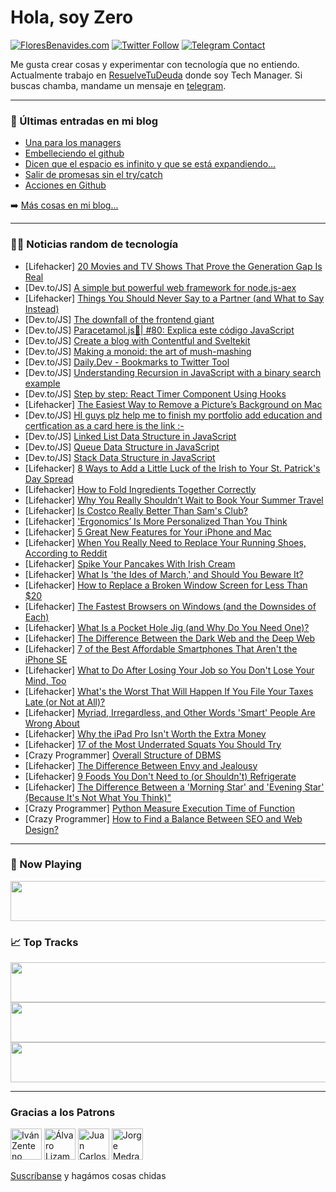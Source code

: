 # Hola, soy Zero

[![FloresBenavides.com](https://img.shields.io/website?down_message=oops&label=MiBlog&style=for-the-badge&up_message=online&url=https%3A%2F%2Ffloresbenavides.com)](https://floresbenavides.com) [![Twitter Follow](https://img.shields.io/twitter/follow/ZeroDragon?color=%231DA1F2&label=Follow&logo=twitter&logoColor=ffffff&style=for-the-badge)](https://twitter.com/zerodragon) [![Telegram Contact](https://img.shields.io/badge/escr%C3%ADbeme-ZeroDragon-%2326A5E4?style=for-the-badge&logo=telegram)](https://t.me/zerodragon)

Me gusta crear cosas y experimentar con tecnología que no entiendo.
Actualmente trabajo en [ResuelveTuDeuda](http://github.com/resuelve) donde soy Tech Manager.
Si buscas chamba, mandame un mensaje en [telegram](https://t.me/zerodragon).

---

### 📕 Últimas entradas en mi blog
<!-- BLOG-POST-LIST:START -->
- [Una para los managers](https://floresbenavides.com/una-para-los-managers/)
- [Embelleciendo el github](https://floresbenavides.com/embelleciendo-el-github/)
- [Dicen que el espacio es infinito y que se está expandiendo…](https://floresbenavides.com/dicen-que-el-espacio-es-infinito-y-que-se-esta-expandiendo/)
- [Salir de promesas sin el try/catch](https://floresbenavides.com/salir-de-promesas-sin-el-try-catch/)
- [Acciones en Github](https://floresbenavides.com/acciones-en-github/)
<!-- BLOG-POST-LIST:END -->

➡️ [Más cosas en mi blog...](https://floresbenavides.com)

---

### 👨‍💻 Noticias random de tecnología
<!-- TECH-POSTS:START -->
- [Lifehacker] [20 Movies and TV Shows That Prove the Generation Gap Is Real](https://lifehacker.com/20-movies-and-tv-shows-that-prove-the-generation-gap-is-1848654593)
- [Dev.to/JS] [A simple but powerful web framework for node.js-aex](https://dev.to/610470416/a-simple-but-powerful-web-framework-for-nodejs-aex-2bko)
- [Lifehacker] [Things You Should Never Say to a Partner &lpar;and What to Say Instead&rpar;](https://lifehacker.com/things-you-should-never-say-to-a-partner-and-what-to-s-1848655032)
- [Dev.to/JS] [The downfall of the frontend giant](https://dev.to/knezevicdev/the-downfall-of-the-frontend-giant-27jh)
- [Dev.to/JS] [Paracetamol.js💊| #80: Explica este código JavaScript](https://dev.to/duxtech/paracetamoljs-80-explica-este-codigo-javascript-1mop)
- [Dev.to/JS] [Create a blog with Contentful and Sveltekit](https://dev.to/wesleymutwiri/create-a-blog-with-contentful-and-sveltekit-3bd6)
- [Dev.to/JS] [Making a monoid: the art of mush-mashing](https://dev.to/sethcalebweeks/making-a-monoid-the-art-of-mush-mashing-5cjd)
- [Dev.to/JS] [Daily.Dev - Bookmarks to Twitter Tool](https://dev.to/mtwn105/dailydev-bookmarks-to-twitter-tool-1knm)
- [Dev.to/JS] [Understanding Recursion in JavaScript with a binary search example](https://dev.to/judis07/understanding-recursion-in-javascript-with-a-binary-search-example-1b28)
- [Dev.to/JS] [Step by step: React Timer Component Using Hooks](https://dev.to/klaudiaj/step-by-step-react-timer-component-using-hooks-43je)
- [Lifehacker] [The Easiest Way to Remove a Picture’s Background on Mac](https://lifehacker.com/the-easiest-way-to-remove-a-picture-s-background-on-mac-1848654661)
- [Dev.to/JS] [HI guys plz help me to finish my portfolio add education and certfication as a card here is the link :-](https://dev.to/resikesh/hi-guys-plz-help-me-to-finish-my-portfolio-add-education-and-certfication-as-a-card-here-is-the-link--d3f)
- [Dev.to/JS] [Linked List Data Structure in JavaScript](https://dev.to/teekay/linked-list-data-structure-1knh)
- [Dev.to/JS] [Queue Data Structure in JavaScript](https://dev.to/teekay/queue-data-structure-14ga)
- [Dev.to/JS] [Stack Data Structure in JavaScript](https://dev.to/teekay/stack-data-structure-5agi)
- [Lifehacker] [8 Ways to Add a Little Luck of the Irish to Your St. Patrick&#39;s Day Spread](https://lifehacker.com/8-ways-to-add-a-little-luck-of-the-irish-to-your-st-pa-1848657628)
- [Lifehacker] [How to Fold Ingredients Together Correctly](https://lifehacker.com/how-to-fold-ingredients-together-correctly-1848657034)
- [Lifehacker] [Why You Really Shouldn’t Wait to Book Your Summer Travel](https://lifehacker.com/why-you-really-shouldn-t-wait-to-book-your-summer-trave-1848656739)
- [Lifehacker] [Is Costco Really Better Than Sam&#39;s Club?](https://lifehacker.com/is-costco-really-better-than-sams-club-1848657162)
- [Lifehacker] [&#39;Ergonomics’ Is More Personalized Than You Think](https://lifehacker.com/ergonomics-is-more-personalized-than-you-think-1848655842)
- [Lifehacker] [5 Great New Features for Your iPhone and Mac](https://lifehacker.com/5-great-new-features-for-your-iphone-and-mac-1848656725)
- [Lifehacker] [When You Really Need to Replace Your Running Shoes, According to Reddit](https://lifehacker.com/when-you-really-need-to-replace-your-running-shoes-acc-1848654849)
- [Lifehacker] [Spike Your Pancakes With Irish Cream](https://lifehacker.com/spike-your-pancakes-with-irish-cream-1848656004)
- [Lifehacker] [What Is &#39;the Ides of March,&#39; and Should You Beware It?](https://lifehacker.com/what-is-the-ides-of-march-and-should-you-beware-it-1848656017)
- [Lifehacker] [How to Replace a Broken Window Screen for Less Than $20](https://lifehacker.com/how-to-replace-a-broken-window-screen-for-less-than-20-1848653405)
- [Lifehacker] [The Fastest Browsers on Windows &lpar;and the Downsides of Each&rpar;](https://lifehacker.com/the-fastest-browsers-on-windows-and-the-downsides-of-e-1848655246)
- [Lifehacker] [What Is a Pocket Hole Jig &lpar;and Why Do You Need One&rpar;?](https://lifehacker.com/what-is-a-pocket-hole-jig-and-why-do-you-need-one-1848639359)
- [Lifehacker] [The Difference Between the Dark Web and the Deep Web](https://lifehacker.com/the-difference-between-the-dark-web-and-the-deep-web-1848654878)
- [Lifehacker] [7 of the Best Affordable Smartphones That Aren&#39;t the iPhone SE](https://lifehacker.com/7-of-the-best-affordable-smartphones-that-arent-the-iph-1848653516)
- [Lifehacker] [What to Do After Losing Your Job so You Don&#39;t Lose Your Mind, Too](https://lifehacker.com/what-to-do-after-losing-your-job-so-you-dont-lose-your-1848621909)
- [Lifehacker] [What&#39;s the Worst That Will Happen If You File Your Taxes Late &lpar;or Not at All&rpar;?](https://lifehacker.com/whats-the-worst-that-will-happen-if-you-file-your-taxes-1848654796)
- [Lifehacker] [Myriad, Irregardless, and Other Words &#39;Smart&#39; People Are Wrong About](https://lifehacker.com/myriad-irregardless-and-other-words-smart-people-are-1848635736)
- [Lifehacker] [Why the iPad Pro Isn&#39;t Worth the Extra Money](https://lifehacker.com/why-the-ipad-pro-isnt-worth-the-extra-money-1848648748)
- [Lifehacker] [17 of the Most Underrated Squats You Should Try](https://lifehacker.com/17-of-the-most-underrated-squats-you-should-try-1848651673)
- [Crazy Programmer] [Overall Structure of DBMS](https://www.thecrazyprogrammer.com/2022/03/structure-of-dbms.html)
- [Lifehacker] [The Difference Between Envy and Jealousy](https://lifehacker.com/the-difference-between-envy-and-jealousy-1848630500)
- [Lifehacker] [9 Foods You Don&#39;t Need to &lpar;or Shouldn&#39;t&rpar; Refrigerate](https://lifehacker.com/9-foods-you-dont-need-to-or-shouldnt-refrigerate-1848618041)
- [Lifehacker] [The Difference Between a &#39;Morning Star&#39; and &#39;Evening Star&#39; &lpar;Because It&#39;s Not What You Think&rpar;&quot;](https://lifehacker.com/the-difference-between-a-morning-star-and-evening-star-1848651570)
- [Crazy Programmer] [Python Measure Execution Time of Function](https://www.thecrazyprogrammer.com/2022/03/python-measure-execution-time.html)
- [Crazy Programmer] [How to Find a Balance Between SEO and Web Design?](https://www.thecrazyprogrammer.com/2022/03/how-to-find-a-balance-between-seo-and-web-design.html)<!-- TECH-POSTS:END -->

---

### 🎵 Now Playing
<a href="https://spotify-now-playing-dun.vercel.app/now-playing?open"><img src="https://spotify-now-playing-dun.vercel.app/now-playing" width="540" height="64"></a>

### 📈 Top Tracks
<a href="https://spotify-now-playing-dun.vercel.app/top-tracks?i=1&open"><img src="https://spotify-now-playing-dun.vercel.app/top-tracks?i=1" width="540" height="64"></a>
<a href="https://spotify-now-playing-dun.vercel.app/top-tracks?i=2&open"><img src="https://spotify-now-playing-dun.vercel.app/top-tracks?i=2" width="540" height="64"></a>
<a href="https://spotify-now-playing-dun.vercel.app/top-tracks?i=3&open"><img src="https://spotify-now-playing-dun.vercel.app/top-tracks?i=3" width="540" height="64"></a>

---

### Gracias a los Patrons
[<img src="https://avatars.githubusercontent.com/u/243380?v=4" alt="Iván Zenteno" width="50px">](https://github.com/k001) [<img src="https://avatars.githubusercontent.com/u/19955639?v=4" alt="Álvaro Lizama" width="50px">](https://github.com/alvarolizama) [<img src="https://avatars.githubusercontent.com/u/2718753?v=4" alt="Juan Carlos Ruiz" width="50px">](https://github.com/JuanCrg90) [<img src="https://avatars.githubusercontent.com/u/37025?v=4" alt="Jorge Medrano" width="50px">](https://github.com/h1pp1e) 

[Suscríbanse](https://www.patreon.com/zerodragon) y hagámos cosas chidas
